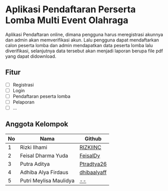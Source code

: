# Aplikasi Pendaftaran Perserta Lomba Multi Event Olahraga
Aplikasi Pendaftaran online, dimana pengguna harus meregistrasi akunnya dan admin akan memverifikasi akun. Lalu pengguna dapat mendaftarkan calon peserta lomba dan admin mendapatkan data peserta lomba lalu diverifikasi, selanjutnya data tersebut akan menjadi laporan berupa file pdf yang dapat didownload.

## Fitur
- [ ] Registrasi
- [ ] Login
- [ ] Pendaftaran peserta lomba
- [ ] Pelaporan
- [ ] ...

## Anggota Kelompok

| No | Nama  | Github |
| -- | --- | --- |
| 1 | Rizki Ilhami   | [RIZKIINC](https://github.com/RIZKIINC)  |
| 2 | Feisal Dharma Yuda | [FeisalDy](https://github.com/FeisalDy)|
| 3 | Putra Aditya | [Ptradtya26](https://github.com/Ptradtya26)|
| 4 | Adhiba Alya Firdaus | [dhibaalyaff](https://github.com/dhibaalyaff)|
| 5 | Putri Meylisa Maulidya| [--](#)|